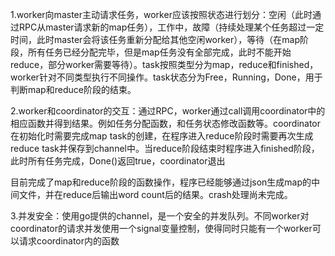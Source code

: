 1.worker向master主动请求任务，worker应该按照状态进行划分：空闲（此时通过RPC从master请求新的map任务），工作中，故障（持续处理某个任务超过一定时间，此时master会将该任务重新分配给其他空闲worker），等待（在map阶段，所有任务已经分配完毕，但是map任务没有全部完成，此时不能开始reduce，部分worker需要等待）。task按照类型分为map，reduce和finished，worker针对不同类型执行不同操作。task状态分为Free，Running，Done，用于判断map和reduce阶段的结束。

2.worker和coordinator的交互：通过RPC，worker通过call调用coordinator中的相应函数并得到结果。例如任务分配函数，和任务状态修改函数等。coordinator在初始化时需要完成map task的创建，在程序进入reduce阶段时需要再次生成reduce task并保存到channel中。当reduce阶段结束时程序进入finished阶段，此时所有任务完成，Done()返回true，coordinator退出

目前完成了map和reduce阶段的函数操作，程序已经能够通过json生成map的中间文件，并在reduce后输出word count后的结果。crash处理尚未完成。

3.并发安全：使用go提供的channel，是一个安全的并发队列。不同worker对coordinator的请求并发使用一个signal变量控制，使得同时只能有一个worker可以请求coordinator内的函数